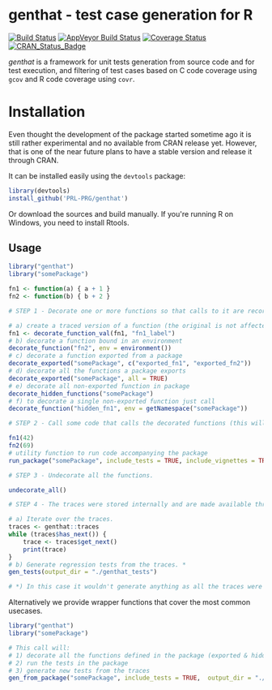 genthat - test case generation for R
=====

[![Build Status](https://travis-ci.org/reactorlabs/genthat.svg?branch=master)](https://travis-ci.org/reactorlabs/genthat) 
[![AppVeyor Build Status](https://ci.appveyor.com/api/projects/status/github/reactorlabs/genthat?branch=master&svg=true)](https://ci.appveyor.com/project/reactorlabs/genthat)
[![Coverage Status](http://codecov.io/github/reactorlabs/genthat/coverage.svg?branch=master)](http://codecov.io/github/reactorlabs/genthat?branch=master) 
[![CRAN\_Status\_Badge](http://www.r-pkg.org/badges/version/genthat)](http://cran.r-project.org/package=genthat)

*genthat* is a framework for unit tests generation from source code and for test execution, and filtering of test cases based on C code coverage using `gcov` and R code coverage using `covr`.

# Installation

Even thought the development of the package started sometime ago it is still
rather experimental and no available from CRAN release yet.
However, that is one of the near future plans to have a stable version and
release it through CRAN.

It can be installed easily using the `devtools` package:

```r
library(devtools)
install_github('PRL-PRG/genthat')
```

Or download the sources and build manually. If you're running R on Windows, you need to install Rtools.

Usage
-----

```r
library("genthat")
library("somePackage")

fn1 <- function(a) { a + 1 }
fn2 <- function(b) { b + 2 }

# STEP 1 - Decorate one or more functions so that calls to it are recorded.

# a) create a traced version of a function (the original is not affected)
fn1 <- decorate_function_val(fn1, "fn1_label")
# b) decorate a function bound in an environment
decorate_function("fn2", env = environment())
# c) decorate a function exported from a package
decorate_exported("somePackage", c("exported_fn1", "exported_fn2"))
# d) decorate all the functions a package exports
decorate_exported("somePackage", all = TRUE)
# e) decorate all non-exported function in package
decorate_hidden_functions("somePackage")
# f) to decorate a single non-exported function just call
decorate_function("hidden_fn1", env = getNamespace("somePackage"))

# STEP 2 - Call some code that calls the decorated functions (this will generate the traces).

fn1(42)
fn2(69)
# utility function to run code accompanying the package
run_package("somePackage", include_tests = TRUE, include_vignettes = TRUE, include_man_pages = TRUE)

# STEP 3 - Undecorate all the functions.

undecorate_all()

# STEP 4 - The traces were stored internally and are made available through an iterable interface.

# a) Iterate over the traces.
traces <- genthat::traces
while (traces$has_next()) {
    trace <- traces$get_next()
    print(trace)
}
# b) Generate regression tests from the traces. *
gen_tests(output_dir = "./genthat_tests")

# *) In this case it wouldn't generate anything as all the traces were consumed by the while loop.

```
Alternatively we provide wrapper functions that cover the most common usecases.

```r
library("genthat")
library("somePackage")

# This call will:
# 1) decorate all the functions defined in the package (exported & hidden)
# 2) run the tests in the package
# 3) generate new tests from the traces
gen_from_package("somePackage", include_tests = TRUE,  output_dir = "./genthat_tests")
```

